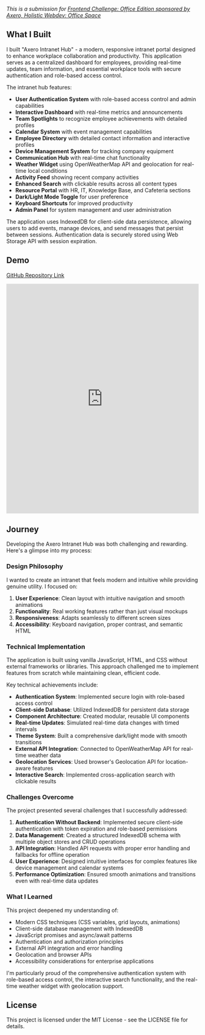 *This is a submission for [Frontend Challenge: Office Edition sponsored by Axero, Holistic Webdev: Office Space](https://dev.to/challenges/frontend/axero)*

## What I Built

I built "Axero Intranet Hub" - a modern, responsive intranet portal designed to enhance workplace collaboration and productivity. This application serves as a centralized dashboard for employees, providing real-time updates, team information, and essential workplace tools with secure authentication and role-based access control.

The intranet hub features:

- **User Authentication System** with role-based access control and admin capabilities
- **Interactive Dashboard** with real-time metrics and announcements
- **Team Spotlights** to recognize employee achievements with detailed profiles
- **Calendar System** with event management capabilities
- **Employee Directory** with detailed contact information and interactive profiles
- **Device Management System** for tracking company equipment
- **Communication Hub** with real-time chat functionality
- **Weather Widget** using OpenWeatherMap API and geolocation for real-time local conditions
- **Activity Feed** showing recent company activities
- **Enhanced Search** with clickable results across all content types
- **Resource Portal** with HR, IT, Knowledge Base, and Cafeteria sections
- **Dark/Light Mode Toggle** for user preference
- **Keyboard Shortcuts** for improved productivity
- **Admin Panel** for system management and user administration

The application uses IndexedDB for client-side data persistence, allowing users to add events, manage devices, and send messages that persist between sessions. Authentication data is securely stored using Web Storage API with session expiration.

## Demo

[GitHub Repository Link](https://github.com/yourusername/axero-intranet-hub)

<!-- Replace with your actual GitHub repository link -->

<iframe height="600" style="width: 100%;" scrolling="no" title="Axero Intranet Hub" src="https://codepen.io/yourusername/embed/yourcodepen?default-tab=result" frameborder="no" loading="lazy" allowtransparency="true" allowfullscreen="true">
  See the Pen <a href="https://codepen.io/yourusername/pen/yourcodepen">
  Axero Intranet Hub</a> by Your Name (<a href="https://codepen.io/yourusername">@yourusername</a>)
  on <a href="https://codepen.io">CodePen</a>.
</iframe>

<!-- Replace with your actual CodePen embed code -->

## Journey

Developing the Axero Intranet Hub was both challenging and rewarding. Here's a glimpse into my process:

### Design Philosophy

I wanted to create an intranet that feels modern and intuitive while providing genuine utility. I focused on:

1. **User Experience**: Clean layout with intuitive navigation and smooth animations
2. **Functionality**: Real working features rather than just visual mockups
3. **Responsiveness**: Adapts seamlessly to different screen sizes
4. **Accessibility**: Keyboard navigation, proper contrast, and semantic HTML

### Technical Implementation

The application is built using vanilla JavaScript, HTML, and CSS without external frameworks or libraries. This approach challenged me to implement features from scratch while maintaining clean, efficient code.

Key technical achievements include:

- **Authentication System**: Implemented secure login with role-based access control
- **Client-side Database**: Utilized IndexedDB for persistent data storage
- **Component Architecture**: Created modular, reusable UI components
- **Real-time Updates**: Simulated real-time data changes with timed intervals
- **Theme System**: Built a comprehensive dark/light mode with smooth transitions
- **External API Integration**: Connected to OpenWeatherMap API for real-time weather data
- **Geolocation Services**: Used browser's Geolocation API for location-aware features
- **Interactive Search**: Implemented cross-application search with clickable results

### Challenges Overcome

The project presented several challenges that I successfully addressed:

1. **Authentication Without Backend**: Implemented secure client-side authentication with token expiration and role-based permissions
2. **Data Management**: Created a structured IndexedDB schema with multiple object stores and CRUD operations
3. **API Integration**: Handled API requests with proper error handling and fallbacks for offline operation
4. **User Experience**: Designed intuitive interfaces for complex features like device management and calendar systems
5. **Performance Optimization**: Ensured smooth animations and transitions even with real-time data updates

### What I Learned

This project deepened my understanding of:

- Modern CSS techniques (CSS variables, grid layouts, animations)
- Client-side database management with IndexedDB
- JavaScript promises and async/await patterns
- Authentication and authorization principles
- External API integration and error handling
- Geolocation and browser APIs
- Accessibility considerations for enterprise applications

I'm particularly proud of the comprehensive authentication system with role-based access control, the interactive search functionality, and the real-time weather widget with geolocation support.

## License

This project is licensed under the MIT License - see the LICENSE file for details.

<!-- Don't forget to add a cover image to your post! -->
